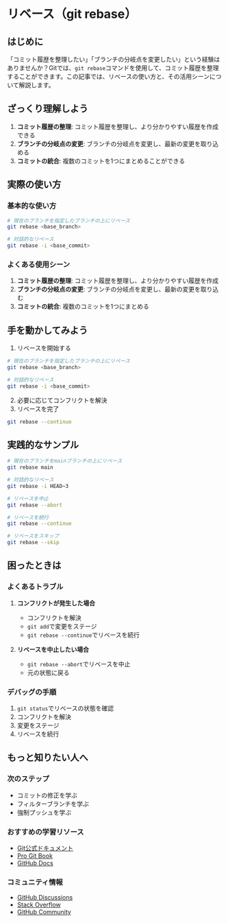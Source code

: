 # リベース（git rebase）

## はじめに
「コミット履歴を整理したい」「ブランチの分岐点を変更したい」という経験はありませんか？Gitでは、`git rebase`コマンドを使用して、コミット履歴を整理することができます。この記事では、リベースの使い方と、その活用シーンについて解説します。

## ざっくり理解しよう
1. **コミット履歴の整理**: コミット履歴を整理し、より分かりやすい履歴を作成できる
2. **ブランチの分岐点の変更**: ブランチの分岐点を変更し、最新の変更を取り込める
3. **コミットの統合**: 複数のコミットを1つにまとめることができる

## 実際の使い方
### 基本的な使い方
```bash
# 現在のブランチを指定したブランチの上にリベース
git rebase <base_branch>

# 対話的なリベース
git rebase -i <base_commit>
```

### よくある使用シーン
1. **コミット履歴の整理**: コミット履歴を整理し、より分かりやすい履歴を作成
2. **ブランチの分岐点の変更**: ブランチの分岐点を変更し、最新の変更を取り込む
3. **コミットの統合**: 複数のコミットを1つにまとめる

## 手を動かしてみよう
1. リベースを開始する
```bash
# 現在のブランチを指定したブランチの上にリベース
git rebase <base_branch>

# 対話的なリベース
git rebase -i <base_commit>
```
2. 必要に応じてコンフリクトを解決
3. リベースを完了
```bash
git rebase --continue
```

## 実践的なサンプル
```bash
# 現在のブランチをmainブランチの上にリベース
git rebase main

# 対話的なリベース
git rebase -i HEAD~3

# リベースを中止
git rebase --abort

# リベースを続行
git rebase --continue

# リベースをスキップ
git rebase --skip
```

## 困ったときは
### よくあるトラブル
1. **コンフリクトが発生した場合**
   - コンフリクトを解決
   - `git add`で変更をステージ
   - `git rebase --continue`でリベースを続行

2. **リベースを中止したい場合**
   - `git rebase --abort`でリベースを中止
   - 元の状態に戻る

### デバッグの手順
1. `git status`でリベースの状態を確認
2. コンフリクトを解決
3. 変更をステージ
4. リベースを続行

## もっと知りたい人へ
### 次のステップ
- コミットの修正を学ぶ
- フィルターブランチを学ぶ
- 強制プッシュを学ぶ

### おすすめの学習リソース
- [Git公式ドキュメント](https://git-scm.com/docs/git-rebase)
- [Pro Git Book](https://git-scm.com/book/ja/v2)
- [GitHub Docs](https://docs.github.com/ja)

### コミュニティ情報
- [GitHub Discussions](https://github.com/git/git/discussions)
- [Stack Overflow](https://stackoverflow.com/questions/tagged/git)
- [GitHub Community](https://github.community/)
